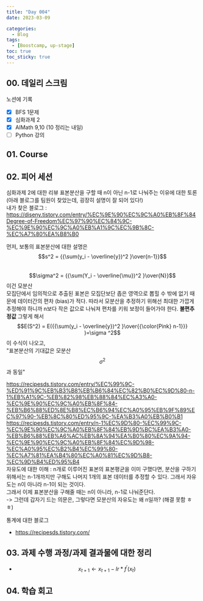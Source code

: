 ```yaml
---
title: "Day 004"
date: 2023-03-09

categories:
  - Blog
tags:
  - [Boostcamp, up-stage]
toc: true
toc_sticky: true
---
```


## 00. 데일리 스크림
노션에 기록
- [x]  BFS 1문제
- [x]  심화과제 2
- [x]  AIMath 9,10  (10 정리는 내일)
- [ ]  Python 강의

## 01. Course


## 02. 피어 세션
심화과제 2에 대한 리뷰
표본분산을 구할 때 n이 아닌 n-1로 나눠주는 이유에 대한 토론 (아래 블로그를 팀원이 찾았는데, 굉장히 설명이 잘 되어 있다!)  
내가 찾은 블로그 : <https://diseny.tistory.com/entry/%EC%9E%90%EC%9C%A0%EB%8F%84Degree-of-Freedom%EC%97%90%EC%84%9C-%EC%9E%90%EC%9C%A0%EB%A1%9C%EC%9B%8C-%EC%A7%80%EA%B8%B0>  

먼저, 보통의 표본분산에 대한 설명은 
$$s^2 = {{\sum(y_i - \overline{y})^2 }\over{n-1}}$$  
$$\sigma^2 = {{\sum(Y_i - \overline{\mu})^2 }\over{N}}$$ 이건 모분산  
모집단에서 임의적으로 추출된 표본은 모집단보단 좁은 영역으로 뽑힐 수 밖에 없기 때문에 데이터간의 편차 (bias)가 적다. 
따라서 모분산을 추정하기 위해선 최대한 가깝게 추정해야 하니까 n보다 작은 값으로 나눠져 편차를 키워 보정이 들어가야 한다.  **불편추정값**
그렇게 해서 $$E(S^2) = E({{\sum(y_i - \overline{y})^2 }\over{{\color{Pink} n-1}}} )=\sigma ^2$$ 이 수식이 나오고,  
"표본분산의 기대값은 모분산 $$\sigma ^2$$ 과 동일"


<https://recipesds.tistory.com/entry/%EC%99%9C-%ED%91%9C%EB%B3%B8%EB%B6%84%EC%82%B0%EC%9D%80-n-1%EB%A1%9C-%EB%82%98%EB%88%84%EC%A3%A0-%EC%9E%90%EC%9C%A0%EB%8F%84-%EB%B6%88%ED%8E%B8%EC%B6%94%EC%A0%95%EB%9F%89%EC%97%90-%EB%8C%80%ED%95%9C-%EA%B3%A0%EB%B0%B1>  
<https://recipesds.tistory.com/entry/n-1%EC%9D%80-%EC%99%9C-%EC%9E%90%EC%9C%A0%EB%8F%84%EB%9D%BC%EA%B3%A0-%EB%B6%88%EB%A6%AC%EB%8A%94%EA%B0%80%EC%9A%94-%EC%9E%90%EC%9C%A0%EB%8F%84%EC%9D%98-%EC%A0%95%EC%B2%B4%EC%99%80-%EC%A7%81%EA%B4%80%EC%A0%81%EC%9D%B8-%EC%9D%B4%ED%95%B4>  
자유도에 대한 이해 : n개로 이루어진 표본의 표본평균을 이미 구했다면, 분산을 구하기 위해서는 n-1개까지만 구해도 나머지 1개의 표본 데이터를 추정할 수 있다. 그래서 자유도는 n이 아니라 n-1이 되는 것이다.  
그래서 이제 표본분산을 구해줄 때는 n이 아니라, n-1로 나눠준단다.  
-> 그런데 갑자기 드는 의문은, 그렇다면 모분산의 자유도는 왜 n일까? (해결 못함 ㅎㅎ)  

통계에 대한 블로그
- <https://recipesds.tistory.com/>

## 03. 과제 수행 과정/과제 결과물에 대한 정리

- <span style="background-color:#ffdce0">$$x_{t+1} \leftarrow x_{t+1}-lr*{f}^{'}(x_{t})$$</span>  
## 04. 학습 회고

